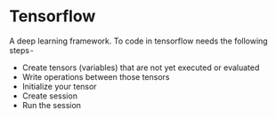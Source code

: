 # Tensorflow
A deep learning framework.
To code in tensorflow needs the following steps - 
* Create tensors (variables) that are not yet executed or evaluated
* Write operations between those tensors
* Initialize your tensor
* Create session
* Run the session
